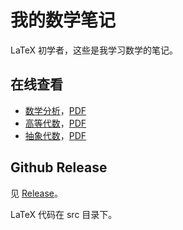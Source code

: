 # 我的数学笔记

LaTeX 初学者，这些是我学习数学的笔记。

## 在线查看

- [数学分析](https://rogeryoungh.github.io/math-notes/calculus.html)，[PDF](https://rogeryoungh.github.io/math-notes/calculus.pdf)
- [高等代数](https://rogeryoungh.github.io/math-notes/linear-algebra.html)，[PDF](https://rogeryoungh.github.io/math-notes/linear-algebra.pdf)
- [抽象代数](https://rogeryoungh.github.io/math-notes/abstract-algebra.html)，[PDF](https://rogeryoungh.github.io/math-notes/abstract-algebra.pdf)

## Github Release

见 [Release](https://github.com/rogeryoungh/math-notes/releases/tag/latest)。

LaTeX 代码在 src 目录下。
